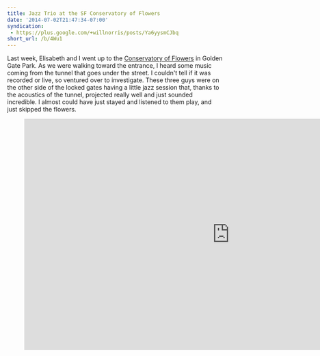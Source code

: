```yaml
---
title: Jazz Trio at the SF Conservatory of Flowers
date: '2014-07-02T21:47:34-07:00'
syndication:
 - https://plus.google.com/+willnorris/posts/Ya6yysmCJbq
short_url: /b/4Wu1
---
```

Last week, Elisabeth and I went up to the [Conservatory of Flowers][] in Golden Gate Park.  As we were walking toward
the entrance, I heard some music coming from the tunnel that goes under the street.  I couldn't tell if it was recorded
or live, so ventured over to investigate.  These three guys were on the other side of the locked gates having a little
jazz session that, thanks to the acoustics of the tunnel, projected really well and just sounded incredible.  I almost
could have just stayed and listened to them play, and just skipped the flowers.

[Conservatory of Flowers]: http://www.conservatoryofflowers.org/

<figure class="video">
  <iframe width="960" height="540" src="https://www.youtube.com/embed/wp01TRHGh1w" frameborder="0" allowfullscreen></iframe>
</figure>
